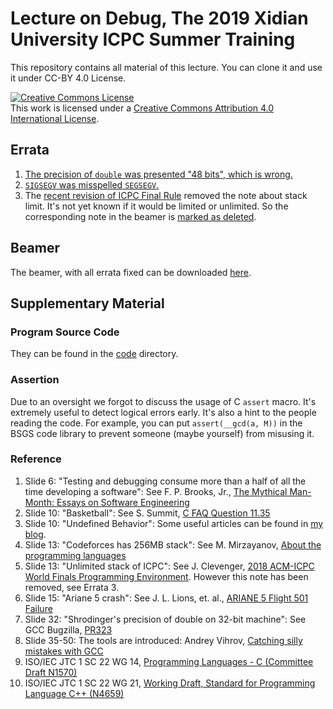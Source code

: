 # Lecture on Debug, The 2019 Xidian University ICPC Summer Training

This repository contains all material of this lecture.  You can clone it
and use it under CC-BY 4.0 License.

<a rel="license" href="http://creativecommons.org/licenses/by/4.0/"><img alt="Creative Commons License" style="border-width:0" src="https://i.creativecommons.org/l/by/4.0/88x31.png" /></a><br />This work is licensed under a <a rel="license" href="http://creativecommons.org/licenses/by/4.0/">Creative Commons Attribution 4.0 International License</a>.

## Errata

1. [The precision of `double` was presented "48 bits", which is wrong.](https://github.com/xdu-icpc/2019-summer-lecture-debug/commit/a534d3b5ac2044a2095ad1efccb464125b52df5a)
2. [`SIGSEGV` was misspelled `SEGSEGV`.](https://github.com/xdu-icpc/2019-summer-lecture-debug/commit/ae40608f4c28eb276ff2c88ba55471229897a826)
3. The [recent revision of ICPC Final Rule](https://icpc.baylor.edu/xwiki/wiki/public/view/worldfinals/programming-environment?viewer=changes&rev1=166.1&rev2=167.1)
removed the note about stack limit.  It's not yet known if it would be limited
or unlimited.  So the corresponding note in the beamer is
[marked as deleted](https://github.com/xdu-icpc/2019-summer-lecture-debug/commit/3c843d17f515e2da117541a9f2b0eaf3da95c38c).

## Beamer

The beamer, with all errata fixed can be downloaded
[here](https://github.com/xdu-icpc/2019-summer-lecture-debug/releases/download/v2/beamer.pdf).

## Supplementary Material

### Program Source Code

They can be found in the [code](https://github.com/xdu-icpc/2019-summer-lecture-debug/tree/master/code) directory.

### Assertion

Due to an oversight we forgot to discuss the usage of C `assert` macro.
It's extremely useful to detect logical errors early.  It's also a hint to
the people reading the code.  For example, you can put `assert(__gcd(a, M))`
in the BSGS code library to prevent someone (maybe yourself) from misusing
it.

### Reference

1. Slide 6: 
"Testing and debugging consume more than a half of all the time developing
a software":   See F. P. Brooks, Jr., [The Mythical Man-Month: Essays on
Software Engineering](https://www.amazon.com/Mythical-Man-Month-Software-Engineering-Anniversary/dp/0201835959)
2. Slide 10:
"Basketball":  See S. Summit, [C FAQ Question 11.35](http://c-faq.com/ansi/experiment.html)
3. Slide 10:
"Undefined Behavior": Some useful articles can be found in
[my blog](https://bf.mengyan1223.wang/blog/tags/undefined-behavior/).
3. Slide 13:
"Codeforces has 256MB stack":  See M. Mirzayanov,
[About the programming languages](http://codeforces.com/blog/entry/79)
4. Slide 13:
"Unlimited stack of ICPC": See J. Clevenger,
[2018 ACM-ICPC World Finals Programming Environment](https://icpc.baylor.edu/xwiki/wiki/public/viewrev/worldfinals/programming-environment?rev=136.1).
However this note has been removed, see Errata 3.
4. Slide 15:
"Ariane 5 crash":  See J. L. Lions, et. al.,
[ARIANE 5 Flight 501 Failure](http://sunnyday.mit.edu/accidents/Ariane5accidentreport.html)
5. Slide 32:
"Shrodinger's precision of double on 32-bit machine":  See
GCC Bugzilla, [PR323](https://gcc.gnu.org/bugzilla/show_bug.cgi?id=323)
6. Slide 35-50:
The tools are introduced:  Andrey Vihrov,
[Catching silly mistakes with GCC](https://codeforces.com/blog/entry/15547)
7. ISO/IEC JTC 1 SC 22 WG 14,
[Programming Languages - C (Committee Draft N1570)](https://bf.mengyan1223.wang/assets/std/c1x-n1570.pdf)
8. ISO/IEC JTC 1 SC 22 WG 21,
[Working Draft, Standard for Programming Language C++ (N4659)](https://bf.mengyan1223.wang/assets/std/cpp17-n4659.pdf)
